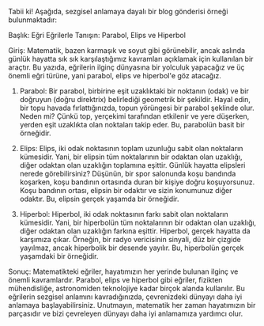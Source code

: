 Tabii ki! Aşağıda, sezgisel anlamaya dayalı bir blog gönderisi örneği bulunmaktadır:

Başlık: Eğri Eğrilerle Tanışın: Parabol, Elips ve Hiperbol

Giriş:
Matematik, bazen karmaşık ve soyut gibi görünebilir, ancak aslında günlük hayatta sık sık karşılaştığımız kavramları açıklamak için kullanılan bir araçtır. Bu yazıda, eğrilerin ilginç dünyasına bir yolculuk yapacağız ve üç önemli eğri türüne, yani parabol, elips ve hiperbol'e göz atacağız.

1. Parabol:
Bir parabol, birbirine eşit uzaklıktaki bir noktanın (odak) ve bir doğruyun (doğru direktrix) belirlediği geometrik bir şekildir. Hayal edin, bir topu havada fırlattığınızda, topun yörüngesi bir parabol şeklinde olur. Neden mi? Çünkü top, yerçekimi tarafından etkilenir ve yere düşerken, yerden eşit uzaklıkta olan noktaları takip eder. Bu, parabolün basit bir örneğidir.

2. Elips:
Elips, iki odak noktasının toplam uzunluğu sabit olan noktaların kümesidir. Yani, bir elipsin tüm noktalarının bir odaktan olan uzaklığı, diğer odaktan olan uzaklığın toplamına eşittir. Günlük hayatta elipsleri nerede görebilirsiniz? Düşünün, bir spor salonunda koşu bandında koşarken, koşu bandının ortasında duran bir kişiye doğru koşuyorsunuz. Koşu bandının ortası, elipsin bir odaktır ve sizin konumunuz diğer odaktır. Bu, elipsin gerçek yaşamda bir örneğidir.

3. Hiperbol:
Hiperbol, iki odak noktasının farkı sabit olan noktaların kümesidir. Yani, bir hiperbolün tüm noktalarının bir odaktan olan uzaklığı, diğer odaktan olan uzaklığın farkına eşittir. Hiperbol, gerçek hayatta da karşımıza çıkar. Örneğin, bir radyo vericisinin sinyali, düz bir çizgide yayılmaz, ancak hiperbolik bir desende yayılır. Bu, hiperbolün gerçek yaşamdaki bir örneğidir.

Sonuç:
Matematikteki eğriler, hayatımızın her yerinde bulunan ilginç ve önemli kavramlardır. Parabol, elips ve hiperbol gibi eğriler, fizikten mühendisliğe, astronomiden teknolojiye kadar birçok alanda kullanılır. Bu eğrilerin sezgisel anlamını kavradığınızda, çevrenizdeki dünyayı daha iyi anlamaya başlayabilirsiniz. Unutmayın, matematik her zaman hayatımızın bir parçasıdır ve bizi çevreleyen dünyayı daha iyi anlamamıza yardımcı olur.
